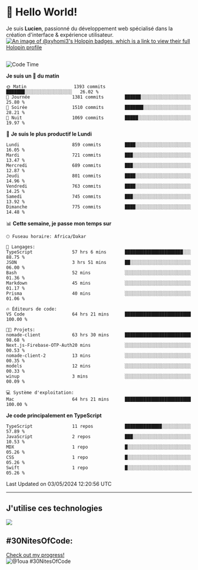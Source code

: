 # 👋 Hello World!

Je suis **Lucien**, passionné du développement web spécialisé dans la création d'interface & expérience utilisateur.
[![An image of @xyhomi3's Holopin badges, which is a link to view their full Holopin profile](https://holopin.me/xyhomi3)](https://holopin.io/@xyhomi3)

##

<!--START_SECTION:waka-->
![Code Time](http://img.shields.io/badge/Code%20Time-1%2C117%20hrs%206%20mins-blue)

**Je suis un 🐤 du matin** 

```text
🌞 Matin                  1393 commits        ███████░░░░░░░░░░░░░░░░░░   26.02 % 
🌆 Journée                1381 commits        ██████░░░░░░░░░░░░░░░░░░░   25.80 % 
🌃 Soirée                 1510 commits        ███████░░░░░░░░░░░░░░░░░░   28.21 % 
🌙 Nuit                   1069 commits        █████░░░░░░░░░░░░░░░░░░░░   19.97 % 
```
📅 **Je suis le plus productif le Lundi** 

```text
Lundi                    859 commits         ████░░░░░░░░░░░░░░░░░░░░░   16.05 % 
Mardi                    721 commits         ███░░░░░░░░░░░░░░░░░░░░░░   13.47 % 
Mercredi                 689 commits         ███░░░░░░░░░░░░░░░░░░░░░░   12.87 % 
Jeudi                    801 commits         ████░░░░░░░░░░░░░░░░░░░░░   14.96 % 
Vendredi                 763 commits         ████░░░░░░░░░░░░░░░░░░░░░   14.25 % 
Samedi                   745 commits         ███░░░░░░░░░░░░░░░░░░░░░░   13.92 % 
Dimanche                 775 commits         ████░░░░░░░░░░░░░░░░░░░░░   14.48 % 
```


📊 **Cette semaine, je passe mon temps sur** 

```text
🕑︎ Fuseau horaire: Africa/Dakar

💬 Langages: 
TypeScript               57 hrs 6 mins       ██████████████████████░░░   88.75 % 
JSON                     3 hrs 51 mins       ██░░░░░░░░░░░░░░░░░░░░░░░   06.00 % 
Bash                     52 mins             ░░░░░░░░░░░░░░░░░░░░░░░░░   01.36 % 
Markdown                 45 mins             ░░░░░░░░░░░░░░░░░░░░░░░░░   01.17 % 
Prisma                   40 mins             ░░░░░░░░░░░░░░░░░░░░░░░░░   01.06 % 

🔥 Éditeurs de code: 
VS Code                  64 hrs 21 mins      █████████████████████████   100.00 % 

🐱‍💻 Projets: 
nomade-client            63 hrs 30 mins      █████████████████████████   98.68 % 
Next.js-Firebase-OTP-Auth20 mins             ░░░░░░░░░░░░░░░░░░░░░░░░░   00.53 % 
nomade-client-2          13 mins             ░░░░░░░░░░░░░░░░░░░░░░░░░   00.35 % 
models                   12 mins             ░░░░░░░░░░░░░░░░░░░░░░░░░   00.33 % 
winup                    3 mins              ░░░░░░░░░░░░░░░░░░░░░░░░░   00.09 % 

💻 Système d'exploitation: 
Mac                      64 hrs 21 mins      █████████████████████████   100.00 % 
```

**Je code principalement en TypeScript** 

```text
TypeScript               11 repos            ██████████████░░░░░░░░░░░   57.89 % 
JavaScript               2 repos             ███░░░░░░░░░░░░░░░░░░░░░░   10.53 % 
MDX                      1 repo              █░░░░░░░░░░░░░░░░░░░░░░░░   05.26 % 
CSS                      1 repo              █░░░░░░░░░░░░░░░░░░░░░░░░   05.26 % 
Swift                    1 repo              █░░░░░░░░░░░░░░░░░░░░░░░░   05.26 % 
```




 Last Updated on 03/05/2024 12:20:56 UTC
<!--END_SECTION:waka-->
---

## J'utilise ces technologies

<p align="left">
  <a href="https://skillicons.dev">
    <img src="https://skillicons.dev/icons?i=ts,js,md,scss,tailwind,react,redux,docker,express,astro,vite,nextjs,vercel,figma,ableton" />
  </a>
</p>

## #30NitesOfCode:
  [Check out my progress!](https://www.codedex.io/@1oua/30-nites-of-code)  
  ![@1oua #30NitesOfCode](https://www.codedex.io/api/petStatus?user=1oua)
